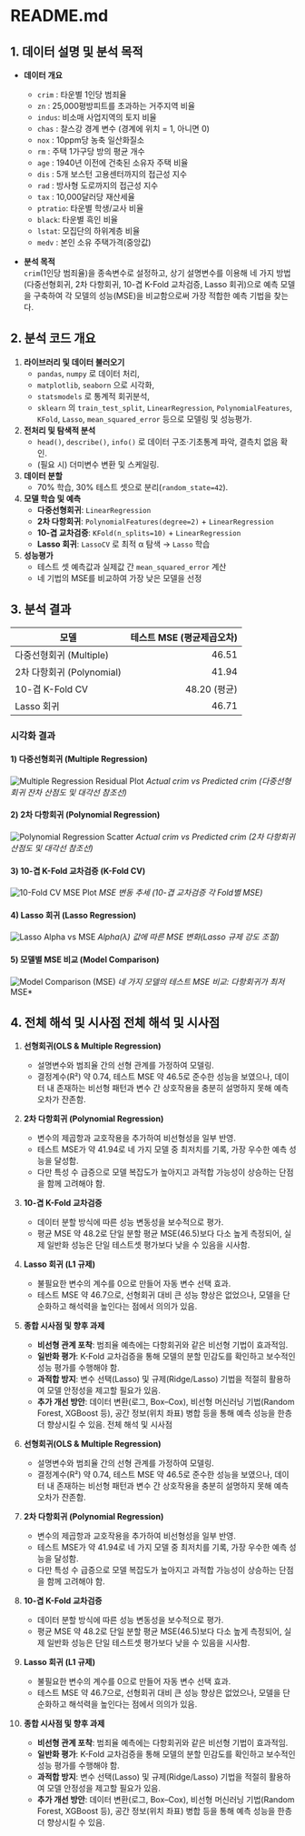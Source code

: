 # README.md

## 1. 데이터 설명 및 분석 목적

- **데이터 개요**  
  - `crim` : 타운별 1인당 범죄율  
  - `zn`   : 25,000평방피트를 초과하는 거주지역 비율  
  - `indus`: 비소매 사업지역의 토지 비율  
  - `chas` : 찰스강 경계 변수 (경계에 위치 = 1, 아니면 0)  
  - `nox`  : 10ppm당 농축 일산화질소  
  - `rm`   : 주택 1가구당 방의 평균 개수  
  - `age`  : 1940년 이전에 건축된 소유자 주택 비율  
  - `dis`  : 5개 보스턴 고용센터까지의 접근성 지수  
  - `rad`  : 방사형 도로까지의 접근성 지수  
  - `tax`  : 10,000달러당 재산세율  
  - `ptratio`: 타운별 학생/교사 비율  
  - `black`: 타운별 흑인 비율  
  - `lstat`: 모집단의 하위계층 비율  
  - `medv` : 본인 소유 주택가격(중앙값)

- **분석 목적**  
  `crim`(1인당 범죄율)을 종속변수로 설정하고, 상기 설명변수를 이용해 네 가지 방법(다중선형회귀, 2차 다항회귀, 10-겹 K-Fold 교차검증, Lasso 회귀)으로 예측 모델을 구축하여 각 모델의 성능(MSE)을 비교함으로써 가장 적합한 예측 기법을 찾는다.

## 2. 분석 코드 개요

1. **라이브러리 및 데이터 불러오기**  
   - `pandas`, `numpy` 로 데이터 처리,  
   - `matplotlib`, `seaborn` 으로 시각화,  
   - `statsmodels` 로 통계적 회귀분석,  
   - `sklearn` 의 `train_test_split`, `LinearRegression`, `PolynomialFeatures`, `KFold`, `Lasso`, `mean_squared_error` 등으로 모델링 및 성능평가.
2. **전처리 및 탐색적 분석**  
   - `head()`, `describe()`, `info()` 로 데이터 구조·기초통계 파악, 결측치 없음 확인.  
   - (필요 시) 더미변수 변환 및 스케일링.  
3. **데이터 분할**  
   - 70% 학습, 30% 테스트 셋으로 분리(`random_state=42`).
4. **모델 학습 및 예측**  
   - **다중선형회귀**: `LinearRegression`  
   - **2차 다항회귀**: `PolynomialFeatures(degree=2)` + `LinearRegression`  
   - **10-겹 교차검증**: `KFold(n_splits=10)` + `LinearRegression`  
   - **Lasso 회귀**: `LassoCV` 로 최적 α 탐색 → `Lasso` 학습
5. **성능평가**  
   - 테스트 셋 예측값과 실제값 간 `mean_squared_error` 계산  
   - 네 기법의 MSE를 비교하여 가장 낮은 모델을 선정

## 3. 분석 결과

| 모델                      | 테스트 MSE (평균제곱오차) |
|--------------------------|-------------------------:|
| 다중선형회귀 (Multiple)   | 46.51                   |
| 2차 다항회귀 (Polynomial) | 41.94                   |
| 10-겹 K-Fold CV           | 48.20 (평균)            |
| Lasso 회귀                | 46.71                   |

### 시각화 결과

#### 1) 다중선형회귀 (Multiple Regression)

![Multiple Regression Residual Plot](/mnt/data/4ff63645-590b-485c-9a78-81ad05476307.png)
*Actual crim vs Predicted crim (다중선형회귀 잔차 산점도 및 대각선 참조선)*

#### 2) 2차 다항회귀 (Polynomial Regression)

![Polynomial Regression Scatter](/mnt/data/1f850499-33ad-4078-9034-e55e2be88ab2.png)
*Actual crim vs Predicted crim (2차 다항회귀 산점도 및 대각선 참조선)*

#### 3) 10-겹 K-Fold 교차검증 (K-Fold CV)

![10-Fold CV MSE Plot](/mnt/data/980f4a71-f5aa-4e04-a347-3e996e6ac517.png)
*MSE 변동 추세 (10-겹 교차검증 각 Fold별 MSE)*

#### 4) Lasso 회귀 (Lasso Regression)

![Lasso Alpha vs MSE](/mnt/data/ac208338-fed9-438f-96b7-fec66989c160.png)
*Alpha(λ) 값에 따른 MSE 변화(Lasso 규제 강도 조절)*

#### 5) 모델별 MSE 비교 (Model Comparison)

![Model Comparison (MSE)](/mnt/data/5b76b611-6dba-40e2-b2df-e580743cfd0c.png)
*네 가지 모델의 테스트 MSE 비교: 다항회귀가 최저*MSE*

## 4. 전체 해석 및 시사점 전체 해석 및 시사점

1. **선형회귀(OLS & Multiple Regression)**  
   - 설명변수와 범죄율 간의 선형 관계를 가정하여 모델링.  
   - 결정계수(R²) 약 0.74, 테스트 MSE 약 46.5로 준수한 성능을 보였으나, 데이터 내 존재하는 비선형 패턴과 변수 간 상호작용을 충분히 설명하지 못해 예측 오차가 잔존함.

2. **2차 다항회귀 (Polynomial Regression)**  
   - 변수의 제곱항과 교호작용을 추가하여 비선형성을 일부 반영.  
   - 테스트 MSE가 약 41.94로 네 가지 모델 중 최저치를 기록, 가장 우수한 예측 성능을 달성함.  
   - 다만 특성 수 급증으로 모델 복잡도가 높아지고 과적합 가능성이 상승하는 단점을 함께 고려해야 함.

3. **10-겹 K-Fold 교차검증**  
   - 데이터 분할 방식에 따른 성능 변동성을 보수적으로 평가.  
   - 평균 MSE 약 48.2로 단일 분할 평균 MSE(46.5)보다 다소 높게 측정되어, 실제 일반화 성능은 단일 테스트셋 평가보다 낮을 수 있음을 시사함.

4. **Lasso 회귀 (L1 규제)**  
   - 불필요한 변수의 계수를 0으로 만들어 자동 변수 선택 효과.  
   - 테스트 MSE 약 46.7으로, 선형회귀 대비 큰 성능 향상은 없었으나, 모델을 단순화하고 해석력을 높인다는 점에서 의의가 있음.

5. **종합 시사점 및 향후 과제**  
   - **비선형 관계 포착**: 범죄율 예측에는 다항회귀와 같은 비선형 기법이 효과적임.  
   - **일반화 평가**: K-Fold 교차검증을 통해 모델의 분할 민감도를 확인하고 보수적인 성능 평가를 수행해야 함.  
   - **과적합 방지**: 변수 선택(Lasso) 및 규제(Ridge/Lasso) 기법을 적절히 활용하여 모델 안정성을 제고할 필요가 있음.  
   - **추가 개선 방안**: 데이터 변환(로그, Box–Cox), 비선형 머신러닝 기법(Random Forest, XGBoost 등), 공간 정보(위치 좌표) 병합 등을 통해 예측 성능을 한층 더 향상시킬 수 있음.
 전체 해석 및 시사점

1. **선형회귀(OLS & Multiple Regression)**  
   - 설명변수와 범죄율 간의 선형 관계를 가정하여 모델링.  
   - 결정계수(R²) 약 0.74, 테스트 MSE 약 46.5로 준수한 성능을 보였으나, 데이터 내 존재하는 비선형 패턴과 변수 간 상호작용을 충분히 설명하지 못해 예측 오차가 잔존함.

2. **2차 다항회귀 (Polynomial Regression)**  
   - 변수의 제곱항과 교호작용을 추가하여 비선형성을 일부 반영.  
   - 테스트 MSE가 약 41.94로 네 가지 모델 중 최저치를 기록, 가장 우수한 예측 성능을 달성함.  
   - 다만 특성 수 급증으로 모델 복잡도가 높아지고 과적합 가능성이 상승하는 단점을 함께 고려해야 함.

3. **10-겹 K-Fold 교차검증**  
   - 데이터 분할 방식에 따른 성능 변동성을 보수적으로 평가.  
   - 평균 MSE 약 48.2로 단일 분할 평균 MSE(46.5)보다 다소 높게 측정되어, 실제 일반화 성능은 단일 테스트셋 평가보다 낮을 수 있음을 시사함.

4. **Lasso 회귀 (L1 규제)**  
   - 불필요한 변수의 계수를 0으로 만들어 자동 변수 선택 효과.  
   - 테스트 MSE 약 46.7으로, 선형회귀 대비 큰 성능 향상은 없었으나, 모델을 단순화하고 해석력을 높인다는 점에서 의의가 있음.

5. **종합 시사점 및 향후 과제**  
   - **비선형 관계 포착**: 범죄율 예측에는 다항회귀와 같은 비선형 기법이 효과적임.  
   - **일반화 평가**: K-Fold 교차검증을 통해 모델의 분할 민감도를 확인하고 보수적인 성능 평가를 수행해야 함.  
   - **과적합 방지**: 변수 선택(Lasso) 및 규제(Ridge/Lasso) 기법을 적절히 활용하여 모델 안정성을 제고할 필요가 있음.  
   - **추가 개선 방안**: 데이터 변환(로그, Box–Cox), 비선형 머신러닝 기법(Random Forest, XGBoost 등), 공간 정보(위치 좌표) 병합 등을 통해 예측 성능을 한층 더 향상시킬 수 있음.

